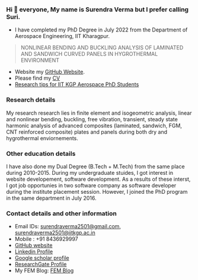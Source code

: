 ### Hi 👋  everyone, My name is Surendra Verma but I prefer calling Suri. 
- I have completed my PhD Degree in July 2022 from the Department of Aerospace Engineering, IIT Kharagpur. 
> NONLINEAR BENDING AND BUCKLING ANALYSIS OF LAMINATED AND SANDWICH CURVED PANELS IN HYGROTHERMAL ENVIRONMENT
- Website my [GitHub Website](https://suri2501.github.io/).
- Please find my [CV](https://github.com/suri2501/CV/blob/main/CV.pdf)
- [Research tips for IIT KGP Aerospace PhD Students](https://github.com/suri2501/Aerospace-IIT-KGP-PhD-Student)
### Research details
My research research lies in finite element and isogeometric analysis, linear and nonlinear bending, buckling, free vibration, transient, steady state harmonic analysis of advanced composites (laminated, sandwich, FGM, CNT reinforced composite) plates and panels during both dry and hygrothermal enviornements. 
### Other education details
I have also done my Dual Degree (B.Tech + M.Tech) from the same place during 2010-2015. During my undergraduate stuides, I got interest in website developement, software development.  As a results of these interst, I got job opportunies in two software company as software developer during the institute placement session. However, I joined the PhD program in the same department in July 2016.

### Contact details and other information
- Email IDs: surendraverma2501@gmail.com,                 surendraverma2501@iitkgp.ac.in
- Mobile : +91 8436929997
- [GitHub website](https://suri2501.github.io/)
- [Linkedin Profile](https://www.linkedin.com/in/surendraverma2501/)
- [Google scholar profile](https://scholar.google.com/citations?user=wCUqwnkAAAAJ)
- [ResearchGate Profile](https://www.researchgate.net/profile/Surendra_Verma9)
- My FEM Blog:   [FEM Blog](http://finite-element-code.blogspot.in/)
